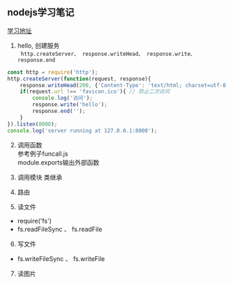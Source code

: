 ## nodejs学习笔记
[学习地址](https://study.163.com/course/courseMain.htm?courseId=1003228034&_trace_c_p_k2_=6943b840a6f246daa22ba8fabf613467)   

1. hello, 创建服务   
<code> http.createServer、 response.writeHead、 response.write、 response.end </code>
```js
const http = require('http');
http.createServer(function(request, response){
    response.writeHead(200, {'Content-Type': 'text/html; charset=utf-8'});
    if(request.url !== 'favicon.ico'){ // 防止二次访问
        console.log('访问');
        response.write('hello');
        response.end('');
    }
}).listen(8000);
console.log('server running at 127.0.0.1:8000');
```

2. 调用函数   
参考例子funcall.js   
module.exports输出外部函数   

3. 调用模块 类继承   

4. 路由  

5. 读文件   
- require('fs')   
- fs.readFileSync 、 fs.readFile     

6. 写文件   
- fs.writeFileSync 、 fs.writeFile   

7. 读图片   









